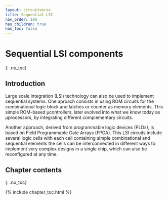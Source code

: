 ```yaml
---
layout: circuitverse
title: Sequential LSI
nav_order: 100
has_children: true
has_toc: false
---
```



# Sequential LSI components
{: .no_toc}


## Introduction

Large scale integration (LSI) technology can also be used to implement sequential systems. One aproach consists in using ROM circuits for the combinational logic block and latches or counter as memory elements. This simple ROM-based µcontrollers, later evolved into what we know today as µprocessors, by integrating different complementary circuits.

Another approach, derived from programmable logic devices (PLDs), is based on Field Programmable Gate Arrays (FPGA). This LSI circuits include several logic cells with each cell containing simple combinational and sequential elements the cells can be interconnected in different ways to implement very complex designs in a single chip, which can also be reconfigured at any time.


## Chapter contents
{: .no_toc}

{% include chapter_toc.html %}
